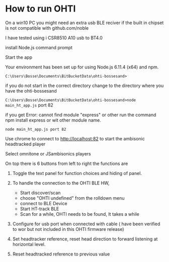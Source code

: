 # How to run OHTI

On a win10 PC you might need an extra usb BLE reciver if the built in chipset is not compatible with github.com/noble

I have tested using i CSR8510 A10 usb to BT4.0

install Node.js command prompt

Start the app

Your environment has been set up for using Node.js 6.11.4 (x64) and npm.

`C:\Users\Bosse\Documents\BitBucketData\ohti-bossesand>`

if you do not start in the correct directory change to the directory where you have the ohti-bossesand

`C:\Users\Bosse\Documents\BitBucketData\ohti-bossesand>node main_ht_app.js` port 82

if you get Error: cannot find module "express" or other run the command npm install express or wit other module name.

`node main_ht_app.js port 82`

Use chrome to connect to <http://localhost:82> to start the ambisonic headtracked player

Select omnitone or JSambisonics players

On top there is 6 buttons from left to right the functions are

1. Toggle the text panel for function choices and hiding of panel.

2. To handle the connection to the OHTI BLE HW,

   - Start discover/scan
   - choose "OHTI undefined" from the rolldown menu
   - connect to BLE Device
   - Start HT-track BLE
   - Scan for a while, OHTI needs to be found, It takes a while

3. Configure for usb port when connected with cable ( have been verified to wor but not included in this OHTI firmware release)

4. Set headtracker reference, reset head direction to forward listening at horizontal level.

5. Reset headtracked reference to previous value
